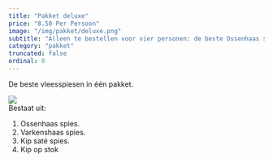 ```yaml
---
title: "Pakket deluxe"
price: "8.50 Per Persoon"
image: "/img/pakket/deluxe.png"
subtitle: "Alleen te bestellen voor vier personen: de beste Ossenhaas spies, Varkenshaas spies, Kip saté spies, en Kip op stok!"
category: "pakket"
truncated: false
ordinal: 0
---
```


De beste vleesspiesen in één pakket.

<div class="grid">

  <div style="align-self: start">
    <img src="/img/pakket/deluxe.png">
  </div>
  <div style="align-self: start">
    Bestaat uit:
    <ol>
      <li>Ossenhaas spies.</li>
      <li>Varkenshaas spies.</li>
      <li>Kip saté spies.</li>
      <li>Kip op stok</li>
    </ol>
  </div>
</div>

<br>
